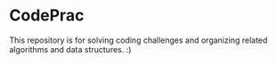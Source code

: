 # CodePrac
This repository is for solving coding challenges and organizing related algorithms and data structures. :) 
